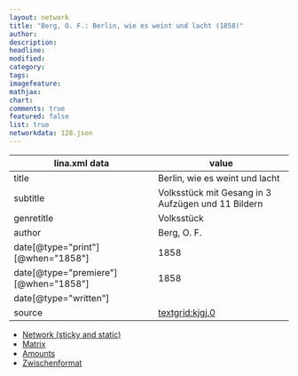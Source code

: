 ```yaml
---
layout: network
title: "Berg, O. F.: Berlin, wie es weint und lacht (1858)"
author:
description:
headline:
modified:
category:
tags:
imagefeature: 
mathjax: 
chart: 
comments: true
featured: false
list: true
networkdata: 128.json
---
```

lina.xml data  | value
------------- | -------------
title|Berlin, wie es weint und lacht
subtitle|Volksstück mit Gesang in 3 Aufzügen und 11 Bildern
genretitle|Volksstück
author|Berg, O. F.
date[@type="print"][@when="1858"]|1858
date[@type="premiere"][@when="1858"]|1858
date[@type="written"]|
source|[textgrid:kjgj.0](https://textgridlab.org/1.0/tgcrud-public/rest/textgrid:kjgj.0/data)



* [Network (sticky and static)](/network128)
* [Matrix](/matrix128)
* [Amounts](/amount128)
* [Zwischenformat](/lina128 )
